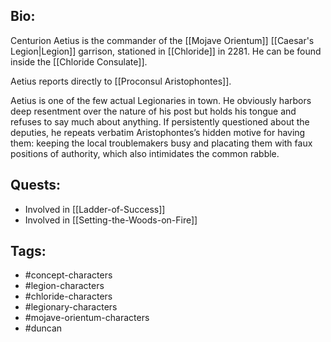 ## Bio:

Centurion Aetius is the commander of the [[Mojave Orientum]] [[Caesar's Legion|Legion]] garrison, stationed in [[Chloride]] in 2281. He can be found inside the [[Chloride Consulate]].

Aetius reports directly to [[Proconsul Aristophontes]].

Aetius is one of the few actual Legionaries in town. He obviously harbors deep resentment over the nature of his post but holds his tongue and refuses to say much about anything. If persistently questioned about the deputies, he repeats verbatim Aristophontes’s hidden motive for having them: keeping the local troublemakers busy and placating them with faux positions of authority, which also intimidates the common rabble.

## Quests:

- Involved in [[Ladder-of-Success]]
- Involved in [[Setting-the-Woods-on-Fire]]

## Tags:

- #concept-characters
- #legion-characters
- #chloride-characters
- #legionary-characters
- #mojave-orientum-characters
- #duncan
